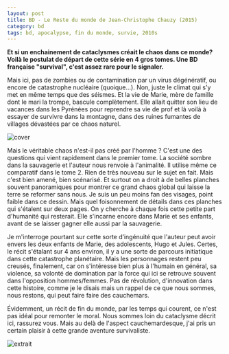```yaml
---
layout: post
title: BD - Le Reste du monde de Jean-Christophe Chauzy (2015)
category: bd
tags: bd, apocalypse, fin du monde, survie, 2010s
---
```


**Et si un enchainement de cataclysmes créait le chaos dans ce monde? Voilà le postulat de départ de cette série en 4 gros tomes. Une BD française "survival", c'est assez rare pour le signaler.**

Mais ici, pas de zombies ou de contamination par un virus dégénératif, ou encore de catastrophe nucléaire (quoique...). Non, juste le climat qui s'y met en même temps que des séismes. Et la vie de Marie, mère de famille dont le mari la trompe, bascule complètement. Elle allait quitter son lieu de vacances dans les Pyrénées pour reprendre sa vie de prof et là voilà à essayer de survivre dans la montagne, dans des ruines fumantes de villages dévastées par ce chaos naturel.

![cover](https://filedn.eu/llqi9IBxlYouGRXYG2xlROb/img/2021/restedumonde.jpg)

Mais le véritable chaos n'est-il pas créé par l'homme ? C'est une des questions qui vient rapidement dans le premier tome. La société sombre dans la sauvagerie et l'auteur nous renvoie à l'animalité. Il utilise même ce comparatif dans le tome 2. Rien de très nouveau sur le sujet en fait. Mais c'est bien amené, bien scénarisé. Et surtout on a droit à de belles planches souvent panoramiques pour montrer ce grand chaos global qui laisse la terre se reformer sans nous. Je suis un peu moins fan des visages, point faible dans ce dessin. Mais quel foisonnement de détails dans ces planches qui s'étalent sur deux pages. On y cherche à chaque fois cette petite part d'humanité qui resterait. Elle s'incarne encore dans Marie et ses enfants, avant de se laisser gagner elle aussi par la sauvagerie.

Je m'interroge pourtant sur cette sorte d’ingénuité que l'auteur peut avoir envers les deux enfants de Marie, des adolescents, Hugo et Jules. Certes, le récit s'étalant sur 4 ans environ, il y a une sorte de parcours initiatique dans cette catastrophe planétaire. Mais les personnages restent peu creusés, finalement, car on s'intéresse bien plus à l'humain en général, sa violence, sa volonté de domination par la force qui ici se retrouve souvent dans l'opposition hommes/femmes. Pas de révolution, d'innovation dans cette histoire, comme je le disais mais un rappel de ce que nous sommes, nous restons, qui peut faire faire des cauchemars.

Évidemment, un récit de fin du monde, par les temps qui courent, ce n'est pas idéal pour remonter le moral. Nous sommes loin du cataclysme décrit ici, rassurez vous. Mais au delà de l'aspect cauchemardesque, j'ai pris un certain plaisir à cette grande aventure survivaliste. 

![extrait](https://filedn.eu/llqi9IBxlYouGRXYG2xlROb/img/2021/restedumonde2.jpg)
